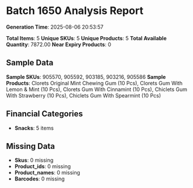# Batch 1650 Analysis Report

**Generation Time**: 2025-08-06 20:53:57

**Total Items**: 5
**Unique SKUs**: 5
**Unique Products**: 5
**Total Available Quantity**: 7872.00
**Near Expiry Products**: 0

## Sample Data
**Sample SKUs**: 905570, 905592, 903185, 903216, 905586
**Sample Products**: Clorets Original Mint Chewing Gum (10 Pcs), Clorets Gum With Lemon & Mint (10 Pcs), Clorets Gum With Cinnamint (10 Pcs), Chiclets Gum With Strawberry (10 Pcs), Chiclets Gum With Spearmint (10 Pcs)

## Financial Categories
- **Snacks**: 5 items

## Missing Data
- **Skus**: 0 missing
- **Product_ids**: 0 missing
- **Product_names**: 0 missing
- **Barcodes**: 0 missing

